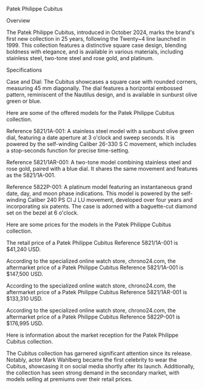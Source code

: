 Patek Philippe Cubitus

Overview

The Patek Philippe Cubitus, introduced in October 2024, marks the brand's first new collection in 25 years, following the Twenty~4 line launched in 1999. This collection features a distinctive square case design, blending boldness with elegance, and is available in various materials, including stainless steel, two-tone steel and rose gold, and platinum.

Specifications

Case and Dial: The Cubitus showcases a square case with rounded corners, measuring 45 mm diagonally. The dial features a horizontal embossed pattern, reminiscent of the Nautilus design, and is available in sunburst olive green or blue. 

Here are some of the offered models for the Patek Philippe Cubitus collection.

Reference 5821/1A-001: A stainless steel model with a sunburst olive green dial, featuring a date aperture at 3 o'clock and sweep seconds. It is powered by the self-winding Caliber 26-330 S C movement, which includes a stop-seconds function for precise time-setting.

Reference 5821/1AR-001: A two-tone model combining stainless steel and rose gold, paired with a blue dial. It shares the same movement and features as the 5821/1A-001.

Reference 5822P-001: A platinum model featuring an instantaneous grand date, day, and moon phase indications. This model is powered by the self-winding Caliber 240 PS CI J LU movement, developed over four years and incorporating six patents. The case is adorned with a baguette-cut diamond set on the bezel at 6 o'clock.

Here are some prices for the models in the Patek Philippe Cubitus collection.

The retail price of a Patek Philippe Cubitus Reference 5821/1A-001 is $41,240 USD.

According to the specialized online watch store, chrono24.com, the aftermarket price of a Patek Philippe Cubitus Reference 5821/1A-001 is $147,500 USD.

According to the specialized online watch store, chrono24.com, the aftermarket price of a Patek Philippe Cubitus Reference 5821/1AR-001 is $133,310 USD.

According to the specialized online watch store, chrono24.com, the aftermarket price of a Patek Philippe Cubitus Reference 5822P-001 is $176,995 USD.

Here is information about the market reception for the Patek Philippe Cubitus collection.

The Cubitus collection has garnered significant attention since its release. Notably, actor Mark Wahlberg became the first celebrity to wear the Cubitus, showcasing it on social media shortly after its launch. Additionally, the collection has seen strong demand in the secondary market, with models selling at premiums over their retail prices. 
